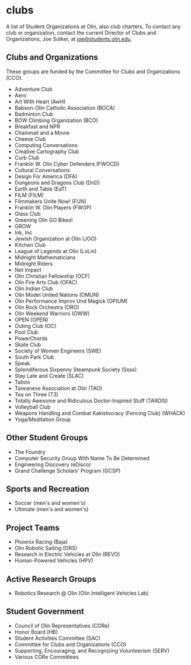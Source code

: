# clubs
A list of Student Organizations at Olin, also club charters.
To contact any club or organization, contact the current Director of Clubs and Organizations, Joe Sutker, at [joe@students.olin.edu](mailto:joe@students.olin.edu).

## Clubs and Organizations
These groups are funded by the Committee for Clubs and Organizations (CCO).
- Adventure Club	
- Aero	
- Art With Heart (AwH)
- Babson-Olin Catholic Association (BOCA)
- Badminton Club	
- BOW Climbing Organization	(BCO)
- Breakfast and NPR	
- Chainmail and a Movie	
- Cheese Club	
- Computing Conversations	
- Creative Cartography Club	
- Curb Club	
- Franklin W. Olin Cyber Defenders (FWOCD)
- Cultural Conversations	
- Design For America (DFA)
- Dungeons and Dragons Club (DnD)
- Earth and Table (EaT)
- FILM (FILM)
- Filmmakers Unite Now! (FUN)
- Franklin W. Olin Players (FWOP)
- Glass Club	
- Greening Olin	GO Bikes!
- GROW	
- Ink, Inc	
- Jewish Organization at Olin (JOO)
- Kitchen Club	
- League of Legends at Olin	(LoLin)
- Midnight Mathematicians
- Midnight Riders	
- Net Impact
- Olin Christian Fellowship (OCF)
- Olin Fire Arts Club (OFAC)
- Olin Indian Club	
- Olin Model United Nations (OMUN)
- Olin Performance Improv Und Magick (OPIUM)
- Olin Rock Orchestra (ORO)
- Olin Weekend Warriors (OWW)
- OPEN (OPEN)
- Outing Club (OC)
- Pool Club	
- PowerChords	
- Skate Club
- Society of Women Engineers (SWE)
- South Park Club	
- Speak.	
- Splendiferous Sixpenny Steampunk Society (Ssss)
- Stay Late and Create (SLAC)
- Taboo	
- Taiwanese Association at Olin (TAO)
- Tea on Three (T3)
- Totally Awesome and Ridiculous Doctor-Inspired Stuff (TARDIS)
- Volleyball Club	
- Weapons Handling and Combat Kakistocracy (Fencing Club) (WHACK)
- Yoga/Meditation Group

## Other Student Groups
- The Foundry
- Computer Security Group With Name To Be Determined
- Engineering Discovery (eDisco)
- Grand Challenge Scholars' Program (GCSP)

## Sports and Recreation
- Soccer (men's and women's)
- Ultimate (men's and women's)

## Project Teams
- Phoenix Racing (Baja)
- Olin Robotic Sailing (ORS)
- Research in Electric Vehicles at Olin (REVO)
- Human-Powered Vehicles (HPV)

## Active Research Groups
- Robotics Research @ Olin (Olin Intelligent Vehicles Lab)

## Student Government
- Council of Olin Representatives (CORe)
- Honor Board (HB)
- Student Activities Committee (SAC)
- Committee for Clubs and Organizations (CCO)
- Supporting, Encouraging, and Recognizing Volunteerism (SERV)
- Various CORe Committees
